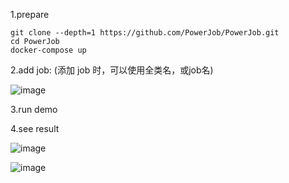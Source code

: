 1.prepare

```shell
git clone --depth=1 https://github.com/PowerJob/PowerJob.git
cd PowerJob
docker-compose up
```

2.add job:  (添加 job 时，可以使用全类名，或job名)

![image](https://user-images.githubusercontent.com/65269574/215262918-61c08b2b-d570-4fb2-bf94-7efc6f0d93b6.png)

3.run demo

4.see result

![image](https://user-images.githubusercontent.com/65269574/215262980-9557d46f-d75f-4528-ac9e-2c0acfae6031.png)

![image](https://user-images.githubusercontent.com/65269574/215263010-7bf9204e-be61-4bd3-ab1e-b4aecbdfa7d2.png)